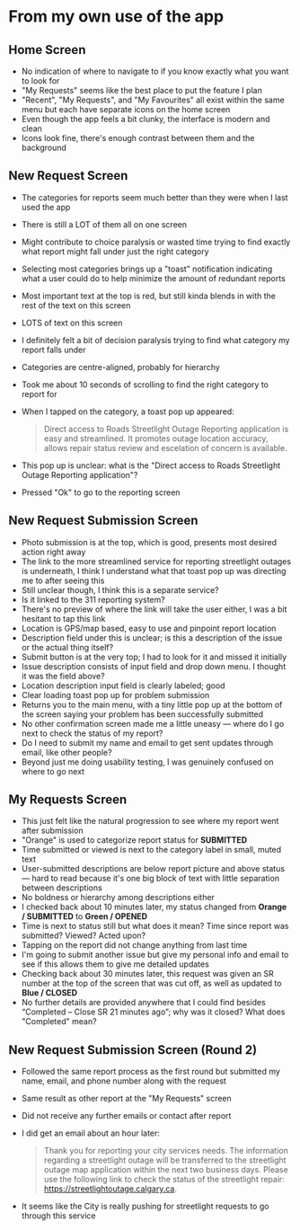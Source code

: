 # From my own use of the app

## Home Screen
- No indication of where to navigate to if you know exactly what you want to look for  
- "My Requests" seems like the best place to put the feature I plan  
- "Recent", "My Requests", and "My Favourites" all exist within the same menu but each have separate icons on the home screen  
- Even though the app feels a bit clunky, the interface is modern and clean  
- Icons look fine, there's enough contrast between them and the background  

## New Request Screen
- The categories for reports seem much better than they were when I last used the app  
- There is still a LOT of them all on one screen  
- Might contribute to choice paralysis or wasted time trying to find exactly what report might fall under just the right category  
- Selecting most categories brings up a "toast" notification indicating what a user could do to help minimize the amount of redundant reports  
- Most important text at the top is red, but still kinda blends in with the rest of the text on this screen  
- LOTS of text on this screen  
- I definitely felt a bit of decision paralysis trying to find what category my report falls under  
- Categories are centre-aligned, probably for hierarchy  
- Took me about 10 seconds of scrolling to find the right category to report for  
- When I tapped on the category, a toast pop up appeared:  
  >Direct access to Roads Streetlight Outage Reporting application is easy and streamlined. It promotes outage location accuracy, allows repair status review and escelation of concern is available.

- This pop up is unclear: what is the "Direct access to Roads Streetlight Outage Reporting application"?  
- Pressed "Ok" to go to the reporting screen  

## New Request Submission Screen
- Photo submission is at the top, which is good, presents most desired action right away  
- The link to the more streamlined service for reporting streetlight outages is underneath, I think I understand what that toast pop up was directing me to after seeing this  
- Still unclear though, I think this is a separate service?  
- Is it linked to the 311 reporting system?  
- There's no preview of where the link will take the user either, I was a bit hesitant to tap this link  
- Location is GPS/map based, easy to use and pinpoint report location  
- Description field under this is unclear; is this a description of the issue or the actual thing itself?  
- Submit button is at the very top; I had to look for it and missed it initially  
- Issue description consists of input field and drop down menu. I thought it was the field above?  
- Location description input field is clearly labeled; good  
- Clear loading toast pop up for problem submission  
- Returns you to the main menu, with a tiny little pop up at the bottom of the screen saying your problem has been successfully submitted  
- No other confirmation screen made me a little uneasy — where do I go next to check the status of my report?  
- Do I need to submit my name and email to get sent updates through email, like other people?  
- Beyond just me doing usability testing, I was genuinely confused on where to go next

## My Requests Screen
- This just felt like the natural progression to see where my report went after submission  
- "Orange" is used to categorize report status for **SUBMITTED**  
- Time submitted or viewed is next to the category label in small, muted text  
- User-submitted descriptions are below report picture and above status — hard to read because it's one big block of text with little separation between descriptions  
- No boldness or hierarchy among descriptions either  
- I checked back about 10 minutes later, my status changed from **Orange / SUBMITTED** to **Green / OPENED**  
- Time is next to status still but what does it mean? Time since report was submitted? Viewed? Acted upon?  
- Tapping on the report did not change anything from last time  
- I'm going to submit another issue but give my personal info and email to see if this allows them to give me detailed updates  
- Checking back about 30 minutes later, this request was given an SR number at the top of the screen that was cut off, as well as updated to **Blue / CLOSED**  
- No further details are provided anywhere that I could find besides “Completed – Close SR 21 minutes ago”; why was it closed? What does "Completed" mean?  

## New Request Submission Screen (Round 2)
- Followed the same report process as the first round but submitted my name, email, and phone number along with the request  
- Same result as other report at the "My Requests" screen  
- Did not receive any further emails or contact after report  
- I did get an email about an hour later:  

  > Thank you for reporting your city services needs. The information regarding a streetlight outage will be transferred to the streetlight outage map application within the next two business days. Please use the following link to check the status of the streetlight repair:  https://streetlightoutage.calgary.ca. 

- It seems like the City is really pushing for streetlight requests to go through this service  
